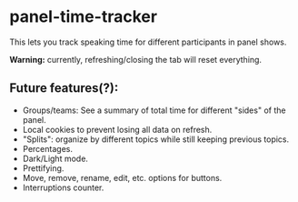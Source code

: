 # panel-time-tracker
 This lets you track speaking time for different participants in panel shows.

 **Warning:** currently, refreshing/closing the tab will reset everything.


## Future features(?):
- Groups/teams: See a summary of total time for different "sides" of the panel.
- Local cookies to prevent losing all data on refresh.
- "Splits": organize by different topics while still keeping previous topics.
- Percentages.
- Dark/Light mode.
- Prettifying.
- Move, remove, rename, edit, etc. options for buttons.
- Interruptions counter.